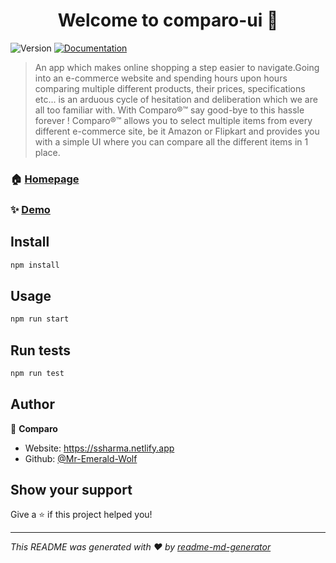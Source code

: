 <h1 align="center">Welcome to comparo-ui 👋</h1>
<p>
  <img alt="Version" src="https://img.shields.io/badge/version-0.1.0-blue.svg?cacheSeconds=2592000" />
  <a href="https://github.com/Mr-Emerald-Wolf/comparo-ui " target="_blank">
    <img alt="Documentation" src="https://img.shields.io/badge/documentation-yes-brightgreen.svg" />
  </a>
</p>

> An app which makes online shopping a step easier to navigate.Going into an e-commerce website and spending hours upon hours comparing multiple different products, their prices, specifications etc... is an arduous cycle of hesitation and deliberation which we are all too familiar with. With Comparo®™ say good-bye to this hassle forever ! Comparo®™ allows you to select multiple items from every different e-commerce site, be it Amazon or Flipkart and provides you with a simple UI where you can compare all the different items in 1 place.

### 🏠 [Homepage](https://github.com/Mr-Emerald-Wolf/comparo-ui)

### ✨ [Demo](https://comparo.netlify.app/)

## Install

```sh
npm install
```

## Usage

```sh
npm run start
```

## Run tests

```sh
npm run test
```

## Author

👤 **Comparo**

* Website: https://ssharma.netlify.app
* Github: [@Mr-Emerald-Wolf](https://github.com/Mr-Emerald-Wolf)

## Show your support

Give a ⭐️ if this project helped you!

***
_This README was generated with ❤️ by [readme-md-generator](https://github.com/kefranabg/readme-md-generator)_